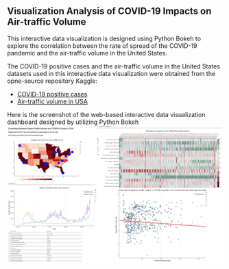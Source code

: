 ## Visualization Analysis of COVID-19 Impacts on Air-traffic Volume
This interactive data visualization is designed using Python Bokeh to explore the correlation between the rate of spread of the COVID-19 pandemic and the air-traffic volume in the United States.

The COVID-19 positive cases and the air-traffic volume in the United States datasets used in this interactive data visualization were obtained from the opne-source repository Kaggle:
- [COVID-19 positive cases](https://www.kaggle.com/sudalairajkumar/covid19-in-usa)
- [Air-traffic volume in USA](https://www.kaggle.com/terenceshin/covid19s-impact-on-airport-traffic)

Here is the screenshot of the web-based interactive data visualization dashboard designed by utilizing Python Bokeh
![Screenshot of the interactive data visualization](https://github.com/CTW121/Visualization-Analysis-COVID-Impacts-on-Air-Traffic-Volume/blob/master/images/dashboard.PNG)